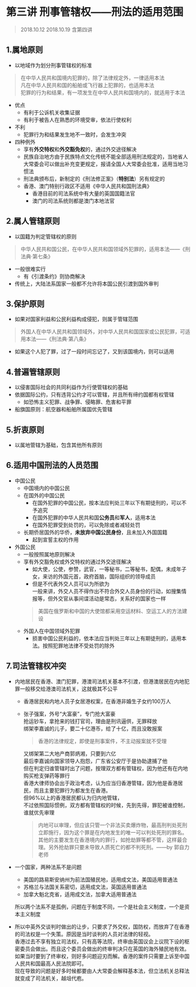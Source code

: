 # 第三讲 刑事管辖权——刑法的适用范围
> 2018.10.12 2018.10.19 含第四讲
## 1.属地原则 
* 以地域作为划分刑事管辖权的标准
> 在中华人民共和国境内犯罪的，除了法律规定外，一律适用本法  
> 凡在中华人民共和国的船舶或飞行器上犯罪的，也适用本法  
> 犯罪的行为和结果，有一项发生在中华人民共和国境内的，就适用于本法
* 优点
	* 有利于公诉机关收集证据
	* 有利于被告人在熟悉的环境受审，依法行使权利
* 不利
	* 犯罪行为和结果发生地不一致时，会发生冲突
* 四种例外
	* 享有**外交特权**和**外交豁免权**的，通过外交途径解决
	* 民族自治地方由于民族特点文化传统不能全部适用刑法规定的，当地省人大常委会可以做出补充变更规定，报请全国人大常委会批准，适用当地习惯法
	* 刑法典颁布后，新制定的《刑法修正案》（**特别法**）另有规定的
	* 香港、澳门特别行政区不适用《中华人民共和国刑法典》
		* 香港目前的司法系统中有大量的英国国籍法官  
		* 澳门的司法系统则都是澳门本地法官
		


## 2.属人管辖原则
* 以国籍为判定管辖权的原则
> 中华人民共和国公民，在中华人民共和国领域外犯罪的，适用本法——《刑法典·第七条》
* 一般很难实行
	* 有《引渡条约》则协商解决
* 传统上，大陆法系国家一般都不允许将本国公民引渡到国外审判

## 3.保护原则
* 如果对国家利益和公民利益构成侵犯，则属于管辖范围
> 外国人在中华人民共和国领域外，对中华人民共和国国家或公民犯罪，可适用本法——《刑法典·第八条》
* 如果这个人犯了罪，过了一段时间忘记了，又到该国境内，则可以适用

## 4.普遍管辖原则
* 以侵害国际社会的共同利益作为行使管辖权的基础
* 依据国际公约，只有违背公约才可以管辖，并且所有缔约国都有权管辖
	* 如恐怖主义犯罪、战争罪、侵略罪、危害和平罪
* 船旗国原则：航空器和船舶所属国优先管辖

## 5.折衷原则
* 以属地管辖为基础，包含其他所有原则

## 6.适用中国刑法的人员范围
* 中国公民
	* 中国境内的中国公民
	* 在国外的中国公民
		* 在国外犯罪的中国公民，按本法应判处三年以下有期徒刑的，可以不予追究
		* 在国外犯罪的中华人民共和国**公务员**和**军人**，适用本法
		* 在国外犯罪受到处罚的，可以免除或者减轻处罚
	* 长期侨居国外的华侨，**未放弃中国公民身份**，且未加入外国国籍  
		* 起到宣誓主权的作用
* 外国公民
	* 一般按照属地原则解决
	* 享有外交豁免权或外交特权的通过外交途径解决  
		* 如大使，公使，参赞，武官，一等秘书，二等秘书，配偶，未成年子女，来访的外国元首，政府首脑，国际组织的领导成员
		* 但是不代表外交人员可以为所欲为  
			一般来讲，外交人员不得作出不符合外交人员身份的行动，如搜集情报等，但外交官从事间谍活动是常态，关系好的国家也一样  
		> 美国在俄罗斯和中国的大使馆都采用空运材料、空运工人的方法建设
	* 外国人在中国领域外犯罪  
		* 损害中国公民利益的，依本法应当判处三年以上有期徒刑的，适用本法。按照犯罪地法律不受处罚的除外

## 7.司法管辖权冲突  
* 内地居民在香港、澳门犯罪，港澳司法机关基本不引渡，但港澳居民在内地犯罪一般移交给港澳司法机关，这就极其不公平
	* 香港居民和内地人员子女居港权案，在香港非婚生子女约100万人
	* 张子强案，外号“大富豪”，专门抢大富豪  
		抢运钞车，拿抢来的钱打官司，理由是刑讯逼供，无罪释放  
		绑架李嘉诚的儿子，要二十亿港币，给了十亿，而且没敢报案  
		> 香港的法律规定，即使是刑事案件，不主动报案就不受理  
				
		又绑架第二大地产商郭炳湘，只要到六亿  
		最后李嘉诚向国家领导人抱怨，广东省公安厅于是协助逮捕了他  
		但在判定归谁管辖时出了问题，按理双方都有管辖权，因为他还有在内地购买枪支弹药等罪行    
		香港大律师协会出于政治考虑，认为应当归香港管辖，因为他是香港居民，而且主要犯罪行为都发生在香港。  
		但96%以上的香港居民都认为归内地管辖，  
		不过依照国际惯例，双方都有管辖权的时候，先到先得，罪犯被谁控制，谁就优先审理  
		> 内地可以审理，但应该只管一个非法买卖爆炸物，最高刑判处死刑立即施行，因为这个罪是在内地发生的唯一可以判处死刑的罪名。其他的主要发生在香港境内的罪行，如抢劫罪等都不管，这样最合理。另外抢劫罪只要未导致人质死亡的都不判死刑。——by 郭自力老师
* 一个国家，两种法系不是问题  
	* 美国的路易斯安纳州为前法国殖民地，适用成文法，美国适用普通法
	* 苏格兰与法国关系密切，适用成文法，英国适用普通法
	* 加拿大魁北克省，适用成文法，加拿大适用普通法  

	所以两个法系不是孤例，问题在于制度不同，一个是社会主义制度，一个是资本主义制度
* 所以中英外交谈判时做出的让步，只要求了外交权，国防权，而放弃了在香港的司法权是一个失策。原因是当时谈判的人员对法律的轻视。  
	香港过去不享有独立司法权，只有高等法院，终审由英国议会上议院下设的枢密委员会做出。而且这个委员会做出的终审判决只在英国的海外殖民地有效。    
	如果当时要到了终审权，则好多问题迎刃而解。香港的案件只需要上诉至中国人民共和国最高人民法院即可。  
	现在导致的问题是好多时候都要由人大常委会解释基本法，但立法机关总释法就变成了司法机关，越俎代庖。  